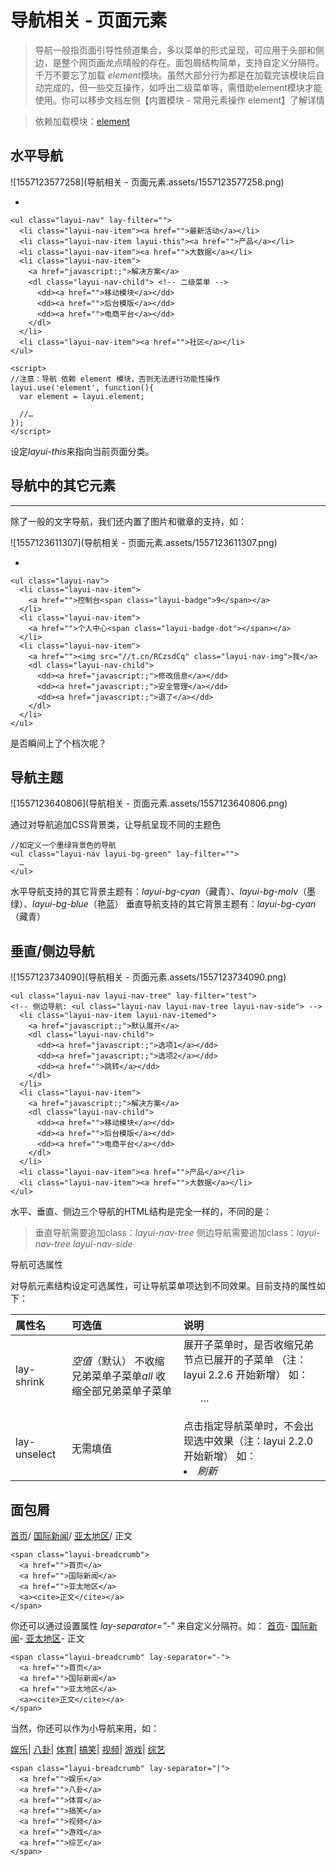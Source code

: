 # 导航相关 - 页面元素

>   导航一般指页面引导性频道集合，多以菜单的形式呈现，可应用于头部和侧边，是整个网页画龙点晴般的存在。面包屑结构简单，支持自定义分隔符。千万不要忘了加载 *element*模块。虽然大部分行为都是在加载完该模块后自动完成的，但一些交互操作，如呼出二级菜单等，需借助element模块才能使用。你可以移步文档左侧【内置模块 - 常用元素操作 element】了解详情

>   依赖加载模块：[element](https://www.layui.com/doc/modules/element.html)



## 水平导航

![1557123577258](导航相关 - 页面元素.assets/1557123577258.png)

-   

```
<ul class="layui-nav" lay-filter="">
  <li class="layui-nav-item"><a href="">最新活动</a></li>
  <li class="layui-nav-item layui-this"><a href="">产品</a></li>
  <li class="layui-nav-item"><a href="">大数据</a></li>
  <li class="layui-nav-item">
    <a href="javascript:;">解决方案</a>
    <dl class="layui-nav-child"> <!-- 二级菜单 -->
      <dd><a href="">移动模块</a></dd>
      <dd><a href="">后台模版</a></dd>
      <dd><a href="">电商平台</a></dd>
    </dl>
  </li>
  <li class="layui-nav-item"><a href="">社区</a></li>
</ul>
 
<script>
//注意：导航 依赖 element 模块，否则无法进行功能性操作
layui.use('element', function(){
  var element = layui.element;
  
  //…
});
</script>
```

设定*layui-this*来指向当前页面分类。

## 导航中的其它元素

------

除了一般的文字导航，我们还内置了图片和徽章的支持，如：

![1557123611307](导航相关 - 页面元素.assets/1557123611307.png)

-   

```
<ul class="layui-nav">
  <li class="layui-nav-item">
    <a href="">控制台<span class="layui-badge">9</span></a>
  </li>
  <li class="layui-nav-item">
    <a href="">个人中心<span class="layui-badge-dot"></span></a>
  </li>
  <li class="layui-nav-item">
    <a href=""><img src="//t.cn/RCzsdCq" class="layui-nav-img">我</a>
    <dl class="layui-nav-child">
      <dd><a href="javascript:;">修改信息</a></dd>
      <dd><a href="javascript:;">安全管理</a></dd>
      <dd><a href="javascript:;">退了</a></dd>
    </dl>
  </li>
</ul>
```

是否瞬间上了个档次呢？

## 导航主题

![1557123640806](导航相关 - 页面元素.assets/1557123640806.png)

通过对导航追加CSS背景类，让导航呈现不同的主题色

```
//如定义一个墨绿背景色的导航
<ul class="layui-nav layui-bg-green" lay-filter="">
  …
</ul> 
```

水平导航支持的其它背景主题有：*layui-bg-cyan*（藏青）、*layui-bg-molv*（墨绿）、*layui-bg-blue*（艳蓝） 
垂直导航支持的其它背景主题有：*layui-bg-cyan*（藏青）

## 垂直/侧边导航

![1557123734090](导航相关 - 页面元素.assets/1557123734090.png)

```
<ul class="layui-nav layui-nav-tree" lay-filter="test">
<!-- 侧边导航: <ul class="layui-nav layui-nav-tree layui-nav-side"> -->
  <li class="layui-nav-item layui-nav-itemed">
    <a href="javascript:;">默认展开</a>
    <dl class="layui-nav-child">
      <dd><a href="javascript:;">选项1</a></dd>
      <dd><a href="javascript:;">选项2</a></dd>
      <dd><a href="">跳转</a></dd>
    </dl>
  </li>
  <li class="layui-nav-item">
    <a href="javascript:;">解决方案</a>
    <dl class="layui-nav-child">
      <dd><a href="">移动模块</a></dd>
      <dd><a href="">后台模版</a></dd>
      <dd><a href="">电商平台</a></dd>
    </dl>
  </li>
  <li class="layui-nav-item"><a href="">产品</a></li>
  <li class="layui-nav-item"><a href="">大数据</a></li>
</ul>
```

水平、垂直、侧边三个导航的HTML结构是完全一样的，不同的是：

>   垂直导航需要追加class：*layui-nav-tree* 
>   侧边导航需要追加class：*layui-nav-tree layui-nav-side*

导航可选属性

对导航元素结构设定可选属性，可让导航菜单项达到不同效果。目前支持的属性如下：

| 属性名       | 可选值                                                       | 说明                                                         |
| :----------- | :----------------------------------------------------------- | :----------------------------------------------------------- |
| lay-shrink   | *空值*（默认） 不收缩兄弟菜单子菜单*all* 收缩全部兄弟菜单子菜单 | 展开子菜单时，是否收缩兄弟节点已展开的子菜单 （注：layui 2.2.6 开始新增）  如：*<ul class="layui-nav layui-nav-tree" lay-shrink="all"> … </ul>* |
| lay-unselect | 无需填值                                                     | 点击指定导航菜单时，不会出现选中效果（注：layui 2.2.0 开始新增）  如：*<li class="layui-nav-item" lay-unselect>刷新</li>* |

## 面包屑

[首页](https://www.layui.com/doc/element/nav.html)/ [国际新闻](https://www.layui.com/doc/element/nav.html)/ [亚太地区](https://www.layui.com/doc/element/nav.html)/ 正文

```
<span class="layui-breadcrumb">
  <a href="">首页</a>
  <a href="">国际新闻</a>
  <a href="">亚太地区</a>
  <a><cite>正文</cite></a>
</span>
```

你还可以通过设置属性 *lay-separator="-"* 来自定义分隔符。如： [首页](https://www.layui.com/doc/element/nav.html)- [国际新闻](https://www.layui.com/doc/element/nav.html)- [亚太地区](https://www.layui.com/doc/element/nav.html)- 正文

```
<span class="layui-breadcrumb" lay-separator="-">
  <a href="">首页</a>
  <a href="">国际新闻</a>
  <a href="">亚太地区</a>
  <a><cite>正文</cite></a>
</span>
```

当然，你还可以作为小导航来用，如：

[娱乐](https://www.layui.com/doc/element/nav.html)| [八卦](https://www.layui.com/doc/element/nav.html)| [体育](https://www.layui.com/doc/element/nav.html)| [搞笑](https://www.layui.com/doc/element/nav.html)| [视频](https://www.layui.com/doc/element/nav.html)| [游戏](https://www.layui.com/doc/element/nav.html)| [综艺](https://www.layui.com/doc/element/nav.html)

```
<span class="layui-breadcrumb" lay-separator="|">
  <a href="">娱乐</a>
  <a href="">八卦</a>
  <a href="">体育</a>
  <a href="">搞笑</a>
  <a href="">视频</a>
  <a href="">游戏</a>
  <a href="">综艺</a>
</span>
```